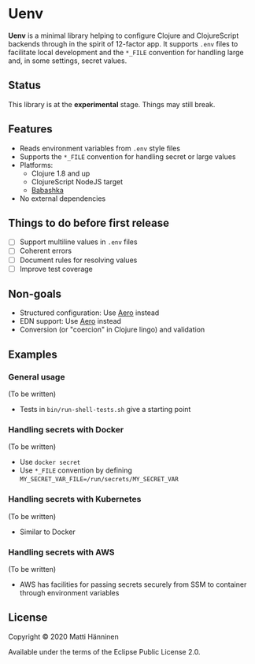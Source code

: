 # Uenv

**Uenv** is a minimal library helping to configure Clojure and ClojureScript
backends through in the spirit of 12-factor app.  It supports `.env` files to
facilitate local development and the `*_FILE` convention for handling large
and, in some settings, secret values.

## Status

This library is at the **experimental** stage. Things may still break.

## Features

- Reads environment variables from `.env` style files
- Supports the `*_FILE` convention for handling secret or large values
- Platforms:
  - Clojure 1.8 and up
  - ClojureScript NodeJS target
  - [Babashka][babashka]
- No external dependencies

[babashka]: https://github.com/borkdude/babashka

## Things to do before first release

- [ ] Support multiline values in `.env` files
- [ ] Coherent errors
- [ ] Document rules for resolving values
- [ ] Improve test coverage

## Non-goals

- Structured configuration: Use [Aero][aero] instead
- EDN support: Use [Aero][aero] instead
- Conversion (or "coercion" in Clojure lingo) and validation

[aero]: https://github.com/juxt/aero

## Examples

### General usage

(To be written)

- Tests in `bin/run-shell-tests.sh` give a starting point

### Handling secrets with Docker

(To be written)

- Use `docker secret`
- Use `*_FILE` convention by defining `MY_SECRET_VAR_FILE=/run/secrets/MY_SECRET_VAR`

### Handling secrets with Kubernetes

(To be written)

- Similar to Docker

### Handling secrets with AWS

(To be written)

- AWS has facilities for passing secrets securely from SSM to container
  through environment variables

## License

Copyright © 2020 Matti Hänninen

Available under the terms of the Eclipse Public License 2.0.
